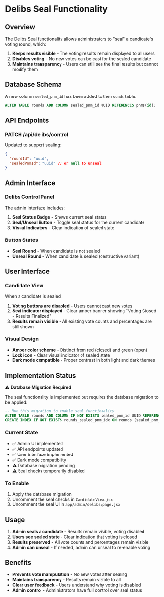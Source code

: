 # Delibs Seal Functionality

## Overview

The Delibs Seal functionality allows administrators to "seal" a candidate's voting round, which:

1. **Keeps results visible** - The voting results remain displayed to all users
2. **Disables voting** - No new votes can be cast for the sealed candidate
3. **Maintains transparency** - Users can still see the final results but cannot modify them

## Database Schema

A new column `sealed_pnm_id` has been added to the `rounds` table:

```sql
ALTER TABLE rounds ADD COLUMN sealed_pnm_id UUID REFERENCES pnms(id);
```

## API Endpoints

### PATCH /api/delibs/control

Updated to support sealing:

```json
{
  "roundId": "uuid",
  "sealedPnmId": "uuid" // or null to unseal
}
```

## Admin Interface

### Delibs Control Panel

The admin interface includes:

1. **Seal Status Badge** - Shows current seal status
2. **Seal/Unseal Button** - Toggle seal status for the current candidate
3. **Visual Indicators** - Clear indication of sealed state

### Button States

- **Seal Round** - When candidate is not sealed
- **Unseal Round** - When candidate is sealed (destructive variant)

## User Interface

### Candidate View

When a candidate is sealed:

1. **Voting buttons are disabled** - Users cannot cast new votes
2. **Seal indicator displayed** - Clear amber banner showing "Voting Closed - Results Finalized"
3. **Results remain visible** - All existing vote counts and percentages are still shown

### Visual Design

- **Amber color scheme** - Distinct from red (closed) and green (open)
- **Lock icon** - Clear visual indicator of sealed state
- **Dark mode compatible** - Proper contrast in both light and dark themes

## Implementation Status

⚠️ **Database Migration Required**

The seal functionality is implemented but requires the database migration to be applied:

```sql
-- Run this migration to enable seal functionality
ALTER TABLE rounds ADD COLUMN IF NOT EXISTS sealed_pnm_id UUID REFERENCES pnms(id);
CREATE INDEX IF NOT EXISTS rounds_sealed_pnm_idx ON rounds (sealed_pnm_id);
```

### Current State

- ✅ Admin UI implemented
- ✅ API endpoints updated
- ✅ User interface implemented
- ✅ Dark mode compatibility
- ⚠️ Database migration pending
- ⚠️ Seal checks temporarily disabled

### To Enable

1. Apply the database migration
2. Uncomment the seal checks in `CandidateView.jsx`
3. Uncomment the seal UI in `app/admin/delibs/page.jsx`

## Usage

1. **Admin seals a candidate** - Results remain visible, voting disabled
2. **Users see sealed state** - Clear indication that voting is closed
3. **Results preserved** - All vote counts and percentages remain visible
4. **Admin can unseal** - If needed, admin can unseal to re-enable voting

## Benefits

- **Prevents vote manipulation** - No new votes after sealing
- **Maintains transparency** - Results remain visible to all
- **Clear user feedback** - Users understand why voting is disabled
- **Admin control** - Administrators have full control over seal status 